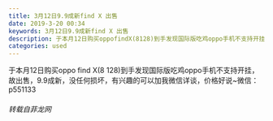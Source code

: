 ```yaml
---
title: 3月12日9.9成新find X 出售
date: 2019-3-20 00:34
keywords: 3月12日9.9成新find X 出售
description: 于本月12日购买oppofindX(8128)到手发现国际版吃鸡oppo手机不支持开挂，故出售，9.9成新，没任何损坏，有兴趣的可以加我微信详谈，价格好说~微信：p551133
categories: used
---
```

<td class="t_f" id="postmessage_3262153">

于本月12日购买oppo find X(8 128)到手发现国际版吃鸡oppo手机不支持开挂，故出售，9.9成新，没任何损坏，有兴趣的可以加我微信详谈，价格好说~微信：p551133</td>
###### 转载自菲龙网